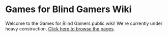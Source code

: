# Games for Blind Gamers Wiki

Welcome to the Games for Blind Gamers public wiki! We're currently under heavy construction. [Click here to browse the pages](https://gamesforblindgamers.github.io/wiki/).
